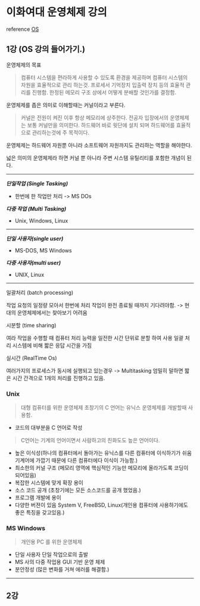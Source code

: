 # 이화여대 운영체제 강의 

reference [OS](http://www.kocw.net/home/m/cview.do?cid=3646706b4347ef09)

## 1강 (OS 강의 들어가기.)

운영체제의 목표

> 컴퓨터 시스템을 편라하게 사용할 수 있도록 환경을 제공하며 컴퓨터 시스템의 자원을 효율적으로 관리 하는것. 
> 프로세서 기억장치 입출력 장치 등의 효율적 관리를 진행함. 한정된 메모리 구조 상에서 어떻게 분배할 것인가를 결정함.

운영체제를 좁은 의미로 이해할때는 커널이라고 부른다.

> 커널은 전원이 켜진 이후 항상 메모리에 상주한다. 전공자 입장에서의 운영체제는 보통 커널만을 의미한다. 하드웨어 바로 윗단에 설치 되며 하드웨어를 효율적으로
> 관리하는것에 주 목적이다. 

운영체제는 하드웨어 자원뿐 아니라 소프트웨어 자원까지도 관리하는 역할을 해야한다.

넓은 의미의 운영체제라 하면 커널 뿐 아니라 주변 시스템 유틸리티를 포함한 개념이 된다.

---

***단일작업 (Single Tasking)***
- 한번에 한 작업만 처리 -> MS DOs

***다중 작업 (Multi Tasking)***
 - Unix, Windows, Linux

---


***단일 사용자(single user)***
- MS-DOS, MS Windows

***다중 사용자(multi user)***
- UNIX, Linux

---

일괄처리 (batch processing)

작업 요청의 일정량 모아서 한번에 처리 작업이 완전 종료될 때까지 기다려야함. -> 현대의 운영체제에서는 찾아보기 어려움

시분할 (time sharing)

여라 작업을 수행할 때 컴퓨터 처리 능력을 일전한 시간 단위로 분할 하여 사용 일괄 처리 시스템에 비해 짧은 응답 시간을 가짐

실시간 (RealTime Os)

여러가지의 프로세스가 동시에 실행되고 있는경우 -> Multitasking 엄밀히 말하면 짧은 시간 간격으로 1개의 처리를 진행하고 있음.

### Unix
> 대형 컴퓨터를 위한 운영체제 초창기의 C 언어는 유닉스 운영체제를 개발할때 사용함. 

- 코드의 대부분을 C 언어로 작성
> C언어는 기계의 언어이면서 사람하고의 친화도도 높은 언어이다. 

- 높은 이식성(하나의 컴퓨터에서 돌아가는 유닉스를 다른 컴퓨터에 이식하기가 쉬움 기계어에 가깝기 때문에 다른 컴퓨터에다 이식이 가능함.)
- 최소한의 커널 구조 (메모리 영역에 핵심적인 기능만 메모리에 올라가도록 코딩이 되어있음)
- 복잡한 시스템에 맞게 확장 용이
- 소스 코드 공개 (초창기에는 모든 소스코드를 공개 했었음.)
- 프로그램 개발에 용이
- 다양한 버젼이 있음 System V, FreeBSD, Linux(개인용 컴퓨터에 사용하기에도 좋은 특징을 갖고있음.)

### MS Windows
> 개인용 PC 를 위한 운영체제
- 단일 사용자 단일 작업으로의 출발
- MS 사의 다중 작업용 GUI 기반 운영 체제
- 분안정성 (많은 변화를 거쳐 에러를 해결함.)

 

----
## 2강

</br></br></br></br></br></br>








